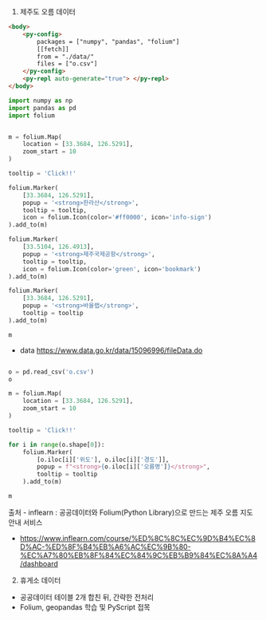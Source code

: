 1. 제주도 오름 데이터
```html
<body>
    <py-config>
        packages = ["numpy", "pandas", "folium"]
        [[fetch]]
        from = "./data/"
        files = ["o.csv"]
    </py-config>
    <py-repl auto-generate="true"> </py-repl>
</body>
```

```python
import numpy as np
import pandas as pd
import folium


m = folium.Map(
    location = [33.3684, 126.5291],
    zoom_start = 10
)

tooltip = 'Click!!'

folium.Marker(
    [33.3684, 126.5291],
    popup = '<strong>한라산</strong>',
    tooltip = tooltip,
    icon = folium.Icon(color='#ff0000', icon='info-sign')
).add_to(m)

folium.Marker(
    [33.5104, 126.4913],
    popup = '<strong>제주국제공항</strong>',
    tooltip = tooltip,
    icon = folium.Icon(color='green', icon='bookmark')
).add_to(m)

folium.Marker(
    [33.3684, 126.5291],
    popup = '<strong>바울랩</strong>',
    tooltip = tooltip
).add_to(m)

m
```

- data
    https://www.data.go.kr/data/15096996/fileData.do


```python

o = pd.read_csv('o.csv')
o
```

```python
m = folium.Map(
    location = [33.3684, 126.5291],
    zoom_start = 10
)

tooltip = 'Click!!'

for i in range(o.shape[0]):
    folium.Marker(
        [o.iloc[i]['위도'], o.iloc[i]['경도']],
        popup = f"<strong>{o.iloc[i]['오름명']}</strong>",
        tooltip = tooltip
    ).add_to(m)

m
```

출처 - inflearn : 공공데이터와 Folium(Python Library)으로 만드는 제주 오름 지도 안내 서비스
- https://www.inflearn.com/course/%ED%8C%8C%EC%9D%B4%EC%8D%AC-%ED%8F%B4%EB%A6%AC%EC%9B%80-%EC%A7%80%EB%8F%84%EC%84%9C%EB%B9%84%EC%8A%A4/dashboard


2. 휴게소 데이터
- 공공데이터 테이블 2개 합친 뒤, 간략한 전처리
- Folium, geopandas 학습 및 PyScript 접목

